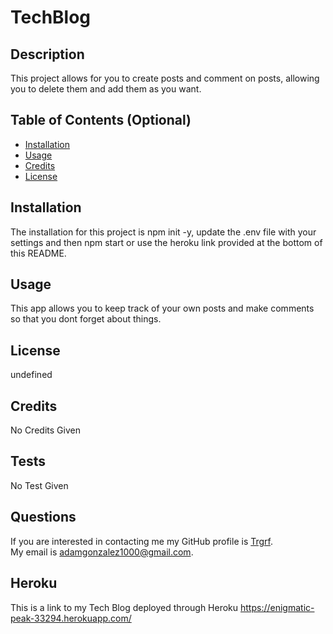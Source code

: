 # TechBlog
## Description
This project allows for you to create posts and comment on posts, allowing you to delete them and add them as you want.

## Table of Contents (Optional)
- [Installation](#installation)
- [Usage](#usage)
- [Credits](#credits)
- [License](#license)
## Installation
The installation for this project is npm init -y, update the .env file with your settings and then npm start or use the heroku link provided at the bottom of this README.
## Usage
This app allows you to keep track of your own posts and make comments so that you dont forget about things.
## License

undefined
## Credits
No Credits Given
## Tests
No Test Given
## Questions
If you are interested in contacting me my GitHub profile is [Trgrf](https://github.com/Trgrf). <br />
My email is [adamgonzalez1000@gmail.com](mailto:adamgonzalez1000@gmail.com).
## Heroku
This is a link to my Tech Blog deployed through Heroku https://enigmatic-peak-33294.herokuapp.com/